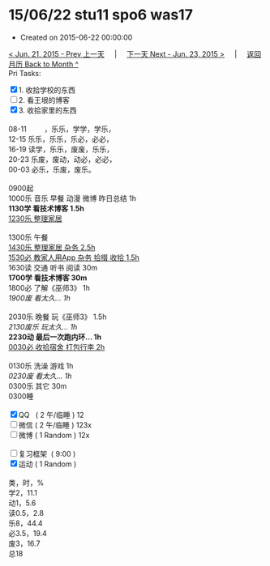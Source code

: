 # 15/06/22 stu11 spo6 was17

- Created on 2015-06-22 00:00:00

[< Jun. 21, 2015 - Prev 上一天](_archived/lifelogs/2015/06/d21.md) &nbsp; &nbsp; | &nbsp; &nbsp; [下一天 Next - Jun. 23, 2015 >](_archived/lifelogs/2015/06/d23.md) &nbsp; &nbsp; |  &nbsp; &nbsp; [返回月历 Back to Month ^](_archived/lifelogs/2015/06/index.md)
<br/>Pri Tasks:</strong></div><div><input type="checkbox" checked="true" />1. 收拾学校的东西</div><div><input type="checkbox" />2. 看王垠的博客</div><div><input type="checkbox" checked="true" />3. 收拾家里的东西<br/></div><div><br clear="none"/></div><div>08-11         ，乐乐，学学，学乐，</div><div>12-15 乐乐，乐乐，乐必，必必，<br clear="none"/>16-19 读学，乐乐，废废，乐乐，<br clear="none"/>20-23 乐废，废动，动必，必必，</div><div>00-03 必乐，乐废，废乐。</div><div><br clear="none"/></div><div>0900起</div><div>1000乐 音乐 早餐 动漫 微博 昨日总结 1h</div><div><b>1130学 看技术博客 1.5h</b></div><div><u>1230乐 整理家居</u></div><div><br/></div><div>1300乐 午餐</div><div><u>1430乐 整理家居 杂务 2.5h</u></div><div><u>1530必 教家人用App 杂务 拾掇 收拾 1.5h</u></div><div>1630读 交通 听书 阅读 30m</div><div><strong>1700学 看技术博客 30m</strong></div><div><div>1800必 了解《巫师3》 1h</div><div><i>1900废 看太久… 1h</i></div><div><br/></div>2030乐 晚餐 玩《巫师3》 1.5h</div><div><i>2130废乐 玩太久… 1h</i><br clear="none"/><strong>2230动 最后一次跑内环… 1h</strong></div><div><div><u>0030必 收拾宿舍 打包行李 2h</u></div><div><br/></div>0130乐 洗澡 游戏 1h<br/></div><div><i>0230废 看太久… 1h</i></div><div>0300乐 其它 30m</div><div>0300睡</div><div><br clear="none"/></div><div><input type="checkbox" checked="true" />QQ   ( 2 午/临睡 ) 12<br clear="none"/><input type="checkbox" />微信 ( 2 午/临睡 ) 123x</div><div><input type="checkbox" />微博 ( 1 Random ) 12x</div><div><br clear="none"/></div><div><input type="checkbox" />复习框架  ( 9:00 ) <br clear="none"/></div><div><input type="checkbox" checked="true" />运动 ( 1 Random ) </div><div><div><br clear="none"/></div>类，时，%<br clear="none"/>学2，11.1<br clear="none"/>动1，5.6<br clear="none"/>读0.5，2.8<br clear="none"/>乐8，44.4<br clear="none"/>必3.5，19.4<br clear="none"/>废3，16.7<br clear="none"/>总18</div>
